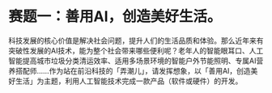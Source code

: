 # 赛题一：善用AI，创造美好生活。
科技发展的核心价值是解决社会问题，提升人们的生活品质和体验。那么近年来有突破性发展的AI技术，能为整个社会带来哪些便利呢？老年人的智能眼耳口、人工智能提高城市垃圾分类清运效率、适用多场景环境的智能户外节能照明、专属AI营养搭配师……作为站在前沿科技的「弄潮儿」，请发挥想象，以「善用AI，创造美好生活」为主题，利用人工智能技术完成一款产品（软件或硬件）的开发。
